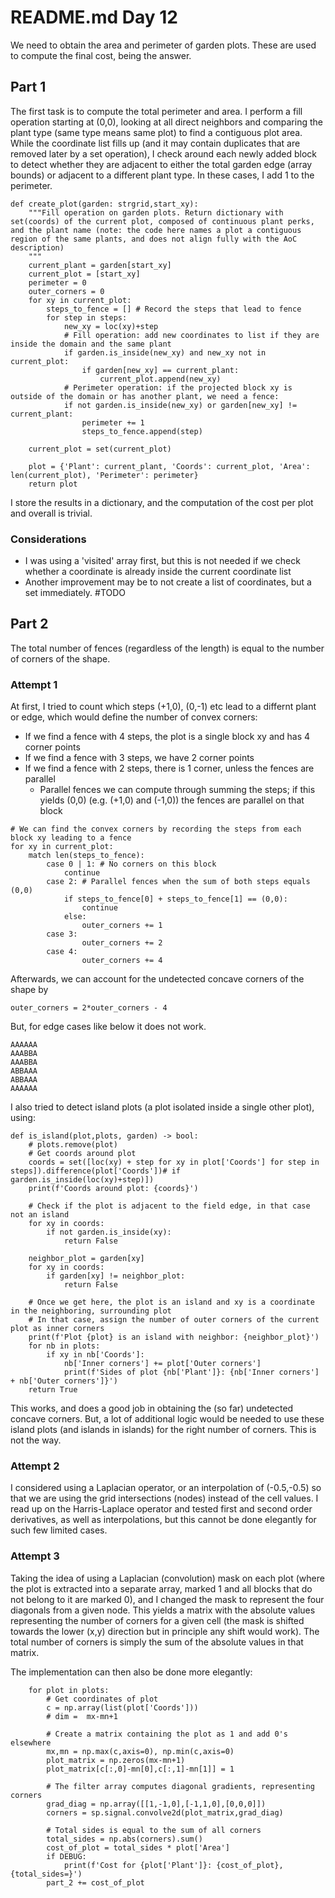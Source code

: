 # README.md Day 12
We need to obtain the area and perimeter of garden plots. These are used to compute the final cost, being the answer.

## Part 1
The first task is to compute the total perimeter and area. I perform a fill operation starting at (0,0), looking at all direct neighbors and comparing the plant type (same type means same plot) to find a contiguous plot area. While the coordinate list fills up (and it may contain duplicates that are removed later by a set operation), I check around each newly added block to detect whether they are adjacent to either the total garden edge (array bounds) or adjacent to a different plant type. In these cases, I add 1 to the perimeter.

```{python}
def create_plot(garden: strgrid,start_xy):
    """Fill operation on garden plots. Return dictionary with set(coords) of the current plot, composed of continuous plant perks, and the plant name (note: the code here names a plot a contiguous region of the same plants, and does not align fully with the AoC description)
    """
    current_plant = garden[start_xy]
    current_plot = [start_xy]
    perimeter = 0
    outer_corners = 0
    for xy in current_plot:
        steps_to_fence = [] # Record the steps that lead to fence
        for step in steps:
            new_xy = loc(xy)+step
            # Fill operation: add new coordinates to list if they are inside the domain and the same plant
            if garden.is_inside(new_xy) and new_xy not in current_plot:
                if garden[new_xy] == current_plant:
                    current_plot.append(new_xy)
            # Perimeter operation: if the projected block xy is outside of the domain or has another plant, we need a fence:
            if not garden.is_inside(new_xy) or garden[new_xy] != current_plant:
                perimeter += 1
                steps_to_fence.append(step)

    current_plot = set(current_plot)
    
    plot = {'Plant': current_plant, 'Coords': current_plot, 'Area': len(current_plot), 'Perimeter': perimeter}
    return plot
```

I store the results in a dictionary, and the computation of the cost per plot and overall is trivial.

### Considerations

* I was using a 'visited' array first, but this is not needed if we check whether a coordinate is already inside the current coordinate list
* Another improvement may be to not create a list of coordinates, but a set immediately. #TODO

## Part 2

The total number of fences (regardless of the length) is equal to the number of corners of the shape. 

### Attempt 1
At first, I tried to count which steps (+1,0), (0,-1) etc lead to a differnt plant or edge, which would define the number of convex corners:

* If we find a fence with 4 steps, the plot is a single block xy and has 4 corner points
* If we find a fence with 3 steps, we have 2 corner points
* If we find a fence with 2 steps, there is 1 corner, unless the fences are parallel
    * Parallel fences we can compute through summing the steps; if this yields (0,0) (e.g. (+1,0) and (-1,0)) the fences are parallel on that block

```{python}
# We can find the convex corners by recording the steps from each block xy leading to a fence
for xy in current_plot:
    match len(steps_to_fence):
        case 0 | 1: # No corners on this block
            continue                
        case 2: # Parallel fences when the sum of both steps equals (0,0)
            if steps_to_fence[0] + steps_to_fence[1] == (0,0):
                continue
            else:
                outer_corners += 1
        case 3:
                outer_corners += 2
        case 4:
                outer_corners += 4
```

Afterwards, we can account for the undetected concave corners of the shape by

```{python}
outer_corners = 2*outer_corners - 4
```

But, for edge cases like below it does not work.

```
AAAAAA
AAABBA
AAABBA
ABBAAA
ABBAAA
AAAAAA
```

I also tried to detect island plots (a plot isolated inside a single other plot), using:

```{python}
def is_island(plot,plots, garden) -> bool:
    # plots.remove(plot)
    # Get coords around plot
    coords = set([loc(xy) + step for xy in plot['Coords'] for step in steps]).difference(plot['Coords'])# if garden.is_inside(loc(xy)+step)])
    print(f'Coords around plot: {coords}')
    
    # Check if the plot is adjacent to the field edge, in that case not an island
    for xy in coords:
        if not garden.is_inside(xy):
            return False
    
    neighbor_plot = garden[xy]
    for xy in coords:
        if garden[xy] != neighbor_plot:
            return False
    
    # Once we get here, the plot is an island and xy is a coordinate in the neighboring, surrounding plot
    # In that case, assign the number of outer corners of the current plot as inner corners
    print(f'Plot {plot} is an island with neighbor: {neighbor_plot}')
    for nb in plots:
        if xy in nb['Coords']:
            nb['Inner corners'] += plot['Outer corners']
            print(f'Sides of plot {nb['Plant']}: {nb['Inner corners'] + nb['Outer corners']}')
    return True
```

This works, and does a good job in obtaining the (so far) undetected concave corners. But, a lot of additional logic would be needed to use these island plots (and islands in islands) for the right number of corners. This is not the way.

### Attempt 2
I considered using a Laplacian operator, or an interpolation of (-0.5,-0.5) so that we are using the grid intersections (nodes) instead of the cell values. I read up on the Harris-Laplace operator and tested first and second order derivatives, as well as interpolations, but this cannot be done elegantly for such few limited cases.

### Attempt 3
Taking the idea of using a Laplacian (convolution) mask on each plot (where the plot is extracted into a separate array, marked 1 and all blocks that do not belong to it are marked 0), and I changed the mask to represent the four diagonals from a given node. This yields a matrix with the absolute values representing the number of corners for a given cell (the mask is shifted towards the lower (x,y) direction but in principle any shift would work). The total number of corners is simply the sum of the absolute values in that matrix.

The implementation can then also be done more elegantly:
```{python}
    for plot in plots:
        # Get coordinates of plot
        c = np.array(list(plot['Coords']))
        # dim =  mx-mn+1
        
        # Create a matrix containing the plot as 1 and add 0's elsewhere 
        mx,mn = np.max(c,axis=0), np.min(c,axis=0)
        plot_matrix = np.zeros(mx-mn+1)
        plot_matrix[c[:,0]-mn[0],c[:,1]-mn[1]] = 1
        
        # The filter array computes diagonal gradients, representing corners
        grad_diag = np.array([[1,-1,0],[-1,1,0],[0,0,0]])
        corners = sp.signal.convolve2d(plot_matrix,grad_diag)
        
        # Total sides is equal to the sum of all corners
        total_sides = np.abs(corners).sum()
        cost_of_plot = total_sides * plot['Area']
        if DEBUG:
            print(f'Cost for {plot['Plant']}: {cost_of_plot}, {total_sides=}')
        part_2 += cost_of_plot
```
